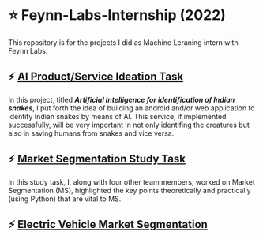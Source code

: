 # :star: Feynn-Labs-Internship (2022)
This repository is for the projects I did as Machine Leraning intern with Feynn Labs.

## :zap: [AI Product/Service Ideation Task](https://github.com/Rohit-Rannavre/Feynn-Labs-Internship-2022/blob/main/Project%201:%20AI%20Product%5CService%20Ideation%20Task/Artificial%20Intelligence%20for%20Indentification%20of%20Indian%20snakes.pdf)
In this project, titled ***Artificial Intelligence for identification of Indian snakes***, I put forth the idea of building an android and/or web application to identify Indian snakes by means of AI. This service, if implemented successfully, will be very important in not only identifing the creatures but also in saving humans from snakes and vice versa.

## :zap: [Market Segmentation Study Task](https://github.com/Rohit-Rannavre/Feynn-Labs-Internship-2022/tree/main/Project%202.0:%20Market%20Segmentation%20case%20study)
In this study task, I, along with four other team members, worked on Market Segmentation (MS), highlighted the key points theoretically and practically (using Python) that are vital to MS.

## :zap: [Electric Vehicle Market Segmentation](https://github.com/Rohit-Rannavre/Feynn-Labs-Internship-2022/tree/main/Project%202.1:%20Market%20Segmentation%20of%20Electric%20Vehicles%20in%20India)
